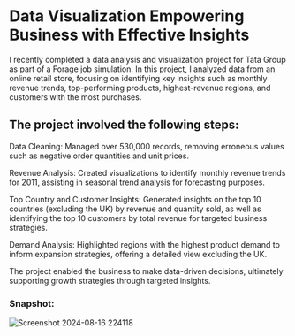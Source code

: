 # Data Visualization Empowering Business with Effective Insights

I recently completed a data analysis and visualization project for Tata Group as part of a Forage job simulation. In this project, I analyzed data from an online retail store, focusing on identifying key insights such as monthly revenue trends, top-performing products, highest-revenue regions, and customers with the most purchases.

## The project involved the following steps:

Data Cleaning: Managed over 530,000 records, removing erroneous values such as negative order quantities and unit prices.

Revenue Analysis: Created visualizations to identify monthly revenue trends for 2011, assisting in seasonal trend analysis for forecasting purposes.

Top Country and Customer Insights: Generated insights on the top 10 countries (excluding the UK) by revenue and quantity sold, as well as identifying the top 10 customers by total revenue for targeted business strategies.

Demand Analysis: Highlighted regions with the highest product demand to inform expansion strategies, offering a detailed view excluding the UK.

The project enabled the business to make data-driven decisions, ultimately supporting growth strategies through targeted insights.

### Snapshot:

![Screenshot 2024-08-16 224118](https://github.com/user-attachments/assets/ccf64ca8-77f0-45ad-aa84-d6fa7bb9b3e8)



